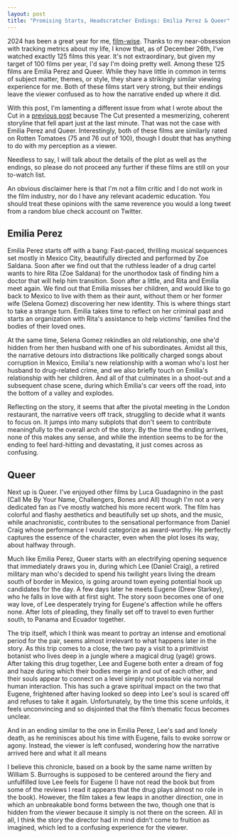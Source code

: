```yaml
---
layout: post
title: "Promising Starts, Headscratcher Endings: Emilia Perez & Queer"
---
```


2024 has been a great year for me, [film-wise](https://www.imdb.com/title/tt0053604/quotes/?item=qt0420169&ref_=ext_shr_lnk). Thanks to my near-obsession with tracking metrics about my life, I know that, as of December 26th, I’ve watched exactly 125 films this year. It's not extraordinary, but given my target of 100 films per year, I'd say I'm doing pretty well. Among these 125 films are Emilia Perez and Queer. While they have little in common in terms of subject matter, themes, or style, they share a strikingly similar viewing experience for me. Both of these films start very strong, but their endings leave the viewer confused as to how the narrative ended up where it did. 

With this post, I'm lamenting a different issue from what I wrote about the Cut in a [previous post](https://benyamin-noori.github.io/The-Cut-Was-A-Terrible-Film/) because The Cut presented a mesmerizing, coherent storyline that fell apart just at the last minute. That was not the case with Emilia Perez and Queer. Interestingly, both of these films are similarly rated on Rotten Tomatoes (75 and 76 out of 100), though I doubt that has anything to do with my perception as a viewer. 

Needless to say, I will talk about the details of the plot as well as the endings, so please do not proceed any further if these films are still on your to-watch list. 

An obvious disclaimer here is that I'm not a film critic and I do not work in the film industry, nor do I have any relevant academic education. You should treat these opinions with the same reverence you would a long tweet from a random blue check account on Twitter. 

## Emilia Perez
Emilia Perez starts off with a bang: Fast-paced, thrilling musical sequences set mostly in Mexico City, beautifully directed and performed by Zoe Saldana. Soon after we find out that the ruthless leader of a drug cartel wants to hire Rita (Zoe Saldana) for the unorthodox task of finding him a doctor that will help him transition. Soon after a little, and Rita and Emilia meet again. We find out that Emilia misses her children, and would like to go back to Mexico to live with them as their aunt, without them or her former wife (Selena Gomez) discovering her new identity. This is where things start to take a strange turn. Emilia takes time to reflect on her criminal past and starts an organization with Rita's assistance to help victims' families find the bodies of their loved ones. 

At the same time, Selena Gomez rekindles an old relationship, one she'd hidden from her then husband with one of his subordinates. Amidst all this, the narrative detours into distractions like politically charged songs about corruption in Mexico, Emilia's new relationship with a woman who's lost her husband to drug-related crime, and we also briefly touch on Emilia's relationship with her children. And all of that culminates in a shoot-out and a subsequent chase scene, during which Emilia's car veers off the road, into the bottom of a valley and explodes.

Reflecting on the story, it seems that after the pivotal meeting in the London restaurant, the narrative veers off track, struggling to decide what it wants to focus on. It jumps into many subplots that don't seem to contribute meaningfully to the overall arch of the story. By the time the ending arrives, none of this makes any sense, and while the intention seems to be for the ending to feel hard-hitting and devastating, it just comes across as confusing.


## Queer
Next up is Queer. I've enjoyed other films by Luca Guadagnino in the past (Call Me By Your Name, Challengers, Bones and All) though I'm not a very dedicated fan as I've mostly watched his more recent work. The film has colorful and flashy aesthetics and beautifully set up shots, and the music, while anachronistic, contributes to the sensational performance from Daniel Craig whose performance I would categorize as award-worthy. He perfectly captures the essence of the character, even when the plot loses its way, about halfway through. 

Much like Emilia Perez, Queer starts with an electrifying opening sequence that immediately draws you in, during which Lee (Daniel Craig), a retired military man who's decided to spend his twilight years living the dream south of border in Mexico, is going around town eyeing potential hook up candidates for the day. A few days later he meets Eugene (Drew Starkey), who he falls in love with at first sight. The story soon becomes one of one way love, of Lee desperately trying for Eugene's affection while he offers none. After lots of pleading, they finally set off to travel to even further south, to Panama and Ecuador together. 

The trip itself, which I think was meant to portray an intense and emotional period for the pair, seems almost irrelevant to what happens later in the story. As this trip comes to a close, the two pay a visit to a primitivist botanist who lives deep in a jungle where a magical drug (yagé) grows. After taking this drug together, Lee and Eugene both enter a dream of fog and haze during which their bodies merge in and out of each other, and their souls appear to connect on a level simply not possible via normal human interaction. This has such a grave spiritual impact on the two that Eugene, frightened after having looked so deep into Lee's soul is scared off and refuses to take it again. Unfortunately, by the time this scene unfolds, it feels unconvincing and so disjointed that the film’s thematic focus becomes unclear.

And in an ending similar to the one in Emilia Perez, Lee's sad and lonely death, as he reminisces about his time with Eugene, fails to evoke sorrow or agony. Instead, the viewer is left confused, wondering how the narrative arrived here and what it all means

I believe this chronicle, based on a book by the same name written by William S. Burroughs is supposed to be centered around the fiery and unfulfilled love Lee feels for Eugene (I have not read the book but from some of the reviews I read it appears that the drug plays almost no role in the book). However, the film takes a few leaps in another direction, one in which an unbreakable bond forms between the two, though one that is hidden from the viewer because it simply is not there on the screen. All in all, I think the story the director had in mind didn't come to fruition as imagined, which led to a confusing experience for the viewer. 
